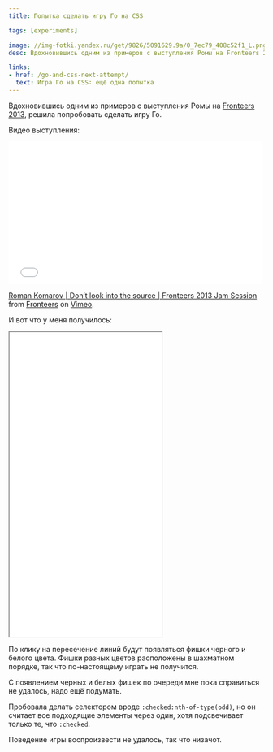 ```yaml
---
title: Попытка сделать игру Го на CSS

tags: [experiments]

image: //img-fotki.yandex.ru/get/9826/5091629.9a/0_7ec79_408c52f1_L.png
desc: Вдохновившись одним из примеров с выступления Ромы на Fronteers 2013, решила попробовать сделать игру Го.

links:
- href: /go-and-css-next-attempt/
  text: Игра Го на CSS∶ ещё одна попытка
---
```


Вдохновившись одним из примеров с выступления Ромы на <a href="http://fronteers.nl/congres/2013">Fronteers 2013</a>, решила попробовать сделать игру Го.<!--more-->

Видео выступления:

<iframe src="//player.vimeo.com/video/77929464" width="500" height="281" frameborder="0" webkitallowfullscreen mozallowfullscreen allowfullscreen></iframe> <p><a href="http://vimeo.com/77929464">Roman Komarov | Don’t look into the source | Fronteers 2013 Jam Session</a> from <a href="http://vimeo.com/fronteers">Fronteers</a> on <a href="https://vimeo.com">Vimeo</a>.</p>

И вот что у меня получилось:

<iframe class="live-snippet" style="height: 600px" src="../assets/demo/go-and-css/demo_1.html?output"></iframe>

По клику на пересечение линий будут появляться фишки черного и белого цвета. Фишки разных цветов расположены в шахматном порядке, так что по-настоящему играть не получится.

С появлением черных и белых фишек по очереди мне пока справиться не удалось, надо ещё подумать.

Пробовала делать селектором вроде <code>:checked:nth-of-type(odd)</code>, но он считает все подходящие элементы через один, хотя подсвечивает только те, что <code>:checked</code>.

Поведение игры воспроизвести не удалось, так что низачот.
